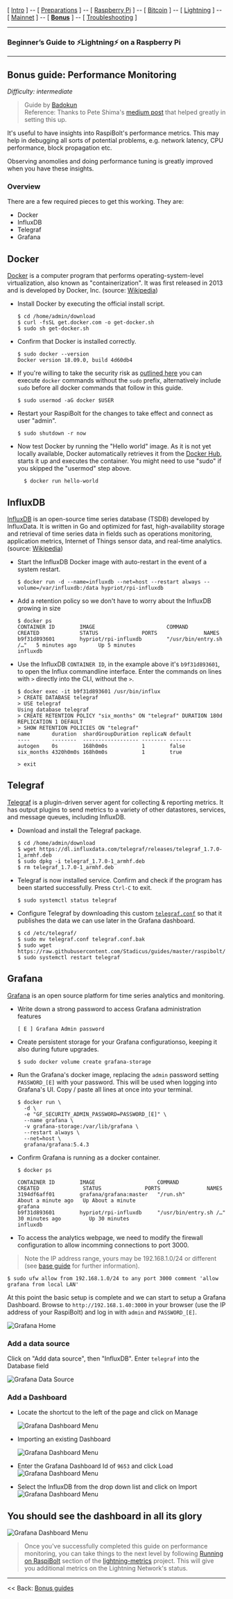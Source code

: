 [ [Intro](README.md) ] -- [ [Preparations](raspibolt_10_preparations.md) ] -- [ [Raspberry Pi](raspibolt_20_pi.md) ] -- [ [Bitcoin](raspibolt_30_bitcoin.md) ] -- [ [Lightning](raspibolt_40_lnd.md) ] -- [ [Mainnet](raspibolt_50_mainnet.md) ] -- [ [**Bonus**](raspibolt_60_bonus.md) ] -- [ [Troubleshooting](raspibolt_70_troubleshooting.md) ]

------

### Beginner’s Guide to ️⚡Lightning️⚡ on a Raspberry Pi

------

## Bonus guide: Performance Monitoring
*Difficulty: intermediate*

> Guide by [Badokun](https://github.com/badokun)  
> Reference: Thanks to Pete Shima's [medium post](https://medium.com/@petey5000/monitoring-your-home-network-with-influxdb-on-raspberry-pi-with-docker-78a23559ffea) that helped greatly in setting this up.

It's useful to have insights into RaspiBolt's performance metrics. This may help in debugging all sorts of potential problems, e.g. network latency, CPU performance, block propagation etc. 

Observing anomolies and doing performance tuning is greatly improved when you have these insights.

### Overview

There are a few required pieces to get this working. They are:
- Docker
- InfluxDB
- Telegraf
- Grafana

## Docker
[Docker](https://www.docker.com) is a computer program that performs operating-system-level virtualization, also known as "containerization". It was first released in 2013 and is developed by Docker, Inc. (source: [Wikipedia](https://en.wikipedia.org/wiki/Docker_(software)))

* Install Docker by executing the official install script.
  ```
  $ cd /home/admin/download
  $ curl -fsSL get.docker.com -o get-docker.sh
  $ sudo sh get-docker.sh
  ```

* Confirm that Docker is installed correctly.
  ```
  $ sudo docker --version
  Docker version 18.09.0, build 4d60db4
  ```
* If you're willing to take the security risk as [outlined here](https://docs.docker.com/engine/security/security/#docker-daemon-attack-surface) you can execute `docker` commands without the `sudo` prefix, alternatively include `sudo` before all docker commands that follow in this guide.
  ```
  $ sudo usermod -aG docker $USER
  ```

* Restart your RaspiBolt for the changes to take effect and connect as user "admin".
  ```
  $ sudo shutdown -r now
  ```

* Now test Docker by running the "Hello world" image. As it is not yet locally available, Docker automatically retrieves it from the [Docker Hub](https://hub.docker.com/), starts it up and executes the container. You might need to use "sudo" if you skipped the "usermod" step above.
  ```
    $ docker run hello-world
  ```

## InfluxDB
[InfluxDB](https://www.influxdata.com/) is an open-source time series database (TSDB) developed by InfluxData. It is written in Go and optimized for fast, high-availability storage and retrieval of time series data in fields such as operations monitoring, application metrics, Internet of Things sensor data, and real-time analytics. (source: [Wikipedia](https://en.wikipedia.org/wiki/InfluxDB)) 

* Start the InfluxDB Docker image with auto-restart in the event of a system restart.
  ```
  $ docker run -d --name=influxdb --net=host --restart always --volume=/var/influxdb:/data hypriot/rpi-influxdb 
  ```

* Add a retention policy so we don't have to worry about the InfluxDB growing in size
  ```
  $ docker ps
  CONTAINER ID        IMAGE                       COMMAND                  CREATED             STATUS              PORTS               NAMES
  b9f31d893601        hypriot/rpi-influxdb        "/usr/bin/entry.sh /…"   5 minutes ago       Up 5 minutes                              influxdb
  ```

* Use the InfluxDB `CONTAINER ID`, in the example above it's `b9f31d893601`, to open the Influx commandline interface. Enter the commands on lines with `>` directly into the CLI, without the `>`. 
  ```
  $ docker exec -it b9f31d893601 /usr/bin/influx
  > CREATE DATABASE telegraf
  > USE telegraf
  Using database telegraf
  > CREATE RETENTION POLICY "six_months" ON "telegraf" DURATION 180d REPLICATION 1 DEFAULT
  > SHOW RETENTION POLICIES ON "telegraf"
  name       duration  shardGroupDuration replicaN default
  ----       --------  ------------------ -------- -------
  autogen    0s        168h0m0s           1        false
  six_months 4320h0m0s 168h0m0s           1        true
  
  > exit
  ```

## Telegraf 
[Telegraf](https://docs.influxdata.com/telegraf) is a plugin-driven server agent for collecting & reporting metrics. It has output plugins to send metrics to a variety of other datastores, services, and message queues, including InfluxDB. 

* Download and install the Telegraf package.
  ```
  $ cd /home/admin/download
  $ wget https://dl.influxdata.com/telegraf/releases/telegraf_1.7.0-1_armhf.deb
  $ sudo dpkg -i telegraf_1.7.0-1_armhf.deb
  $ rm telegraf_1.7.0-1_armhf.deb
  ```

* Telegraf is now installed service. Confirm and check if the program has been started successfully. Press `Ctrl-C` to exit.
  ```
  $ sudo systemctl status telegraf
  ```

* Configure Telegraf by downloading this custom [`telegraf.conf`](https://raw.githubusercontent.com/badokun/guides/master/raspibolt/resources/telegraf.conf) so that it publishes the data we can use later in the Grafana dashboard.

  ```
  $ cd /etc/telegraf/
  $ sudo mv telegraf.conf telegraf.conf.bak
  $ sudo wget https://raw.githubusercontent.com/Stadicus/guides/master/raspibolt/resources/telegraf.conf
  $ sudo systemctl restart telegraf
  ```

## Grafana
[Grafana](https://grafana.com/) is an open source platform for time series analytics and monitoring. 

* Write down a strong password to access Grafana administration features
  ```
  [ E ] Grafana Admin password
  ```

* Create persistent storage for your Grafana configurationso, keeping it also during future upgrades.
  ```
  $ sudo docker volume create grafana-storage
  ```

* Run the Grafana's docker image, replacing the `admin` password setting `PASSWORD_[E]` with your password. This will be used when logging into Grafana's UI. Copy / paste all lines at once into your terminal.

  ```
  $ docker run \
    -d \
    -e "GF_SECURITY_ADMIN_PASSWORD=PASSWORD_[E]" \
    --name grafana \
    -v grafana-storage:/var/lib/grafana \
    --restart always \
    --net=host \
    grafana/grafana:5.4.3
  ```

* Confirm Grafana is running as a docker container. 
  ```
  $ docker ps
  ```
  ```
  CONTAINER ID        IMAGE                    COMMAND                  CREATED              STATUS              PORTS               NAMES
  3194df6aff01        grafana/grafana:master   "/run.sh"                About a minute ago   Up About a minute                       grafana
  b9f31d893601        hypriot/rpi-influxdb     "/usr/bin/entry.sh /…"   30 minutes ago         Up 30 minutes                              influxdb
  ```

* To access the analytics webpage, we need to modify the firewall configuration to allow incomming connections to port 3000. 
> Note the IP address range, yours may be 192.168.1.0/24 or different (see [base guide](raspibolt_20_pi.md#enabling-the-uncomplicated-firewall) for further information).
  ```
  $ sudo ufw allow from 192.168.1.0/24 to any port 3000 comment 'allow grafana from local LAN'
  ```

At this point the basic setup is complete and we can start to setup a Grafana Dashboard. Browse to `http://192.168.1.40:3000` in your browser (use the IP address of your RaspiBolt) and log in with `admin` and `PASSWORD_[E]`. 

![Grafana Home](images/71_grafana-home.jpg)

### Add a data source

Click on "Add data source", then "InfluxDB". Enter `telegraf` into the Database field

![Grafana Data Source](images/71_grafana-datasource.jpg)

### Add a Dashboard

* Locate the shortcut to the left of the page and click on Manage

  ![Grafana Dashboard Menu](images/71_grafana-manage-dashboard-menu.jpg)

* Importing an existing Dashboard

  ![Grafana Dashboard Menu](images/71_grafana-manage-dashboard-import-menu.jpg)

* Enter the Grafana Dashboard Id of `9653` and click Load
  ![Grafana Dashboard Menu](images/71_grafana-manage-dashboard-import.jpg)

* Select the InfluxDB from the drop down list and click on Import
  ![Grafana Dashboard Menu](images/71_grafana-manage-dashboard-import-done.jpg)

## You should see the dashboard in all its glory

![Grafana Dashboard Menu](images/71_grafana-manage-dashboard-success.jpg)

> Once you've successfully completed this guide on performance monitoring, you can take things to the next level by following 
[Running on RaspiBolt](https://github.com/badokun/lightning-metrics#running-on-raspibolt) section of the [lightning-metrics](https://github.com/badokun/lightning-metrics) project. This will give you additional metrics on the Lightning Network's status.

------

<< Back: [Bonus guides](raspibolt_60_bonus.md) 
